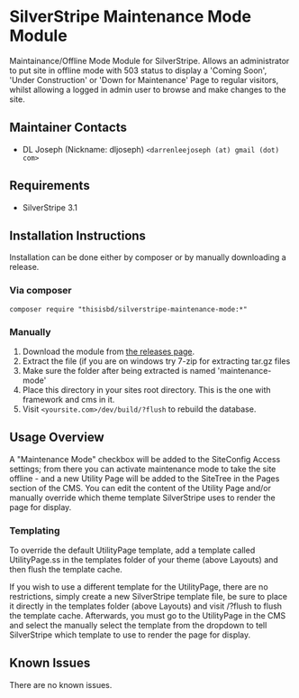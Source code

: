 # SilverStripe Maintenance Mode Module
Maintainance/Offline Mode Module for SilverStripe.  Allows an 
administrator to put site in offline mode with 503 status to display a 
'Coming Soon', 'Under Construction' or 'Down for Maintenance' Page to 
regular visitors, whilst allowing a logged in admin user to browse and 
make changes to the site.


Maintainer Contacts
-------------------
*  DL Joseph (Nickname: dljoseph) `<darrenleejoseph (at) gmail (dot) com>`

Requirements
------------

* SilverStripe 3.1


Installation Instructions
-------------------------

Installation can be done either by composer or by manually downloading a release.

### Via composer

`composer require "thisisbd/silverstripe-maintenance-mode:*"`

### Manually

 1.  Download the module from [the releases page](https://github.com/thisisbd/silverstripe-maintenance-mode/releases).
 2.  Extract the file (if you are on windows try 7-zip for extracting tar.gz files
 3.  Make sure the folder after being extracted is named 'maintenance-mode' 
 4.  Place this directory in your sites root directory. This is the one with framework and cms in it.
 5. Visit `<yoursite.com>/dev/build/?flush` to rebuild the database.


Usage Overview
--------------
A "Maintenance Mode" checkbox will be added to the SiteConfig Access settings;
from there you can activate maintenance mode to take the site offline - and a
new Utility Page will be added to the SiteTree in the Pages section of the CMS.
You can edit the content of the Utility Page and/or manually override which
theme template SilverStripe uses to render the page for display.


### Templating
To override the default UtilityPage template, add a template called 
UtilityPage.ss in the templates folder of your theme (above Layouts) and then 
flush the template cache.

If you wish to use a different template for the UtilityPage, there are no
restrictions, simply create a new SilverStripe template file, be sure to place
it directly in the templates folder (above Layouts) and visit <yoursite>/?flush
to flush the template cache.  Afterwards, you must go to the UtilityPage in the
CMS and select the manually select the template from the dropdown to tell
SilverStripe which template to use to render the page for display.


Known Issues
------------
There are no known issues.